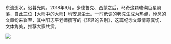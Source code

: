 东流逝水，迟暮光阴。2018年9月，步德鲁克、西蒙之后，马奇这颗璀璨巨星陨落，自此三位【大师中的大师】均安息尘土。一时低调的老先生成为热点，悼念的文章纷来沓至，其中阳志平老师撰写的《轻轻的告别》，这篇纪念文章情意真切、文体隽美，推荐大家共赏。  

  

![](https://mmbiz.qpic.cn/mmbiz_jpg/3ySz8faN0WVBEQfZju7fXe7W02szNK47gYibLIkckyib3fA2JiaD3wTz5Jzeto4gibVkUXVD7wVgtC9icyb0N6wLaFw/640?wx_fmt=jpeg&tp=webp&wxfrom=5&wx_lazy=1&wx_co=1)
<!--stackedit_data:
eyJoaXN0b3J5IjpbLTEzMzE3MTQ5MjIsOTAwNjc0MjQxLC0yMD
g4NzQ2NjEyLDU5NTEwMzYyMiwxMjY5NjkxMTA2XX0=
-->